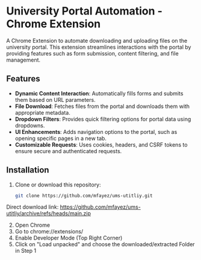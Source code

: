 # University Portal Automation - Chrome Extension

A Chrome Extension to automate downloading and uploading files on the university portal. This extension streamlines interactions with the portal by providing features such as form submission, content filtering, and file management.

## Features

- **Dynamic Content Interaction**: Automatically fills forms and submits them based on URL parameters.
- **File Download**: Fetches files from the portal and downloads them with appropriate metadata.
- **Dropdown Filters**: Provides quick filtering options for portal data using dropdowns.
- **UI Enhancements**: Adds navigation options to the portal, such as opening specific pages in a new tab.
- **Customizable Requests**: Uses cookies, headers, and CSRF tokens to ensure secure and authenticated requests.

## Installation

1. Clone or download this repository:
   ```bash
   git clone https://github.com/mfayez/ums-utitliy.git

Direct download link:
    https://github.com/mfayez/ums-utitliy/archive/refs/heads/main.zip

2. Open Chrome
3. Go to chrome://extensions/
4. Enable Developer Mode (Top Right Corner)
5. Click on "Load unpacked" and choose the downloaded/extracted Folder in Step 1